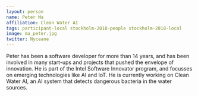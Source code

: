 ```yaml
---
layout: person
name: Peter Ma
affiliation: Clean Water AI
tags: participant-local stockholm-2018-people stockholm-2018-local
image: ma_peter.jpg
twitter: Nyceane
---
```

Peter has been a software developer for more than 14 years, and has been involved in many start-ups and projects that pushed the envelope of innovation. He is part of the Intel Software Innovator program, and focusses on emerging technologies like AI and IoT. He is currently working on Clean Water AI, an AI system that detects dangerous bacteria in the water sources.